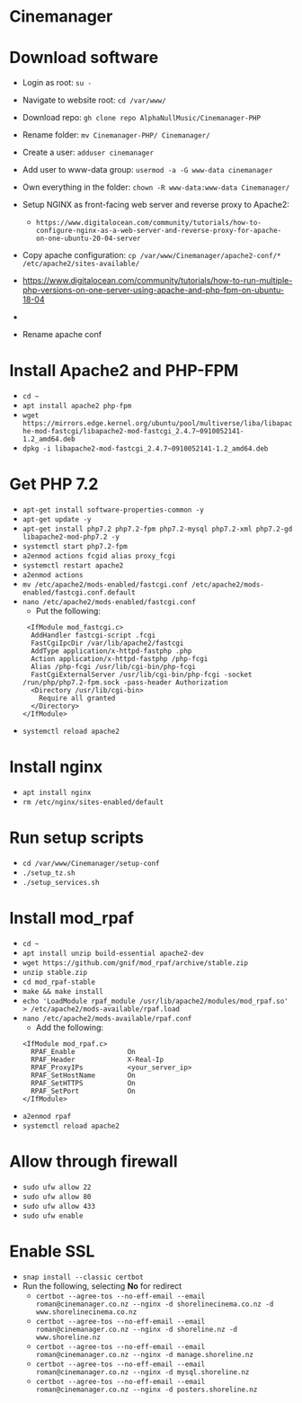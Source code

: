 # Cinemanager

# Download software
- Login as root: `su -`
- Navigate to website root: `cd /var/www/`
- Download repo: `gh clone repo AlphaNullMusic/Cinemanager-PHP`
- Rename folder: `mv Cinemanager-PHP/ Cinemanager/`
- Create a user: `adduser cinemanager`
- Add user to www-data group: `usermod -a -G www-data cinemanager`
- Own everything in the folder: `chown -R www-data:www-data Cinemanager/`

- Setup NGINX as front-facing web server and reverse proxy to Apache2:
  - `https://www.digitalocean.com/community/tutorials/how-to-configure-nginx-as-a-web-server-and-reverse-proxy-for-apache-on-one-ubuntu-20-04-server`


- Copy apache configuration: `cp /var/www/Cinemanager/apache2-conf/* /etc/apache2/sites-available/`
- https://www.digitalocean.com/community/tutorials/how-to-run-multiple-php-versions-on-one-server-using-apache-and-php-fpm-on-ubuntu-18-04
- 
- Rename apache conf

# Install Apache2 and PHP-FPM
- `cd ~`
- `apt install apache2 php-fpm`
- `wget https://mirrors.edge.kernel.org/ubuntu/pool/multiverse/liba/libapache-mod-fastcgi/libapache2-mod-fastcgi_2.4.7~0910052141-1.2_amd64.deb`
- `dpkg -i libapache2-mod-fastcgi_2.4.7~0910052141-1.2_amd64.deb`

# Get PHP 7.2
- `apt-get install software-properties-common -y`
- `apt-get update -y`
- `apt-get install php7.2 php7.2-fpm php7.2-mysql php7.2-xml php7.2-gd libapache2-mod-php7.2 -y`
- `systemctl start php7.2-fpm`
- `a2enmod actions fcgid alias proxy_fcgi`
- `systemctl restart apache2`
- `a2enmod actions`
- `mv /etc/apache2/mods-enabled/fastcgi.conf /etc/apache2/mods-enabled/fastcgi.conf.default`
- `nano /etc/apache2/mods-enabled/fastcgi.conf`
  - Put the following:
  ```
   <IfModule mod_fastcgi.c>
    AddHandler fastcgi-script .fcgi
    FastCgiIpcDir /var/lib/apache2/fastcgi
    AddType application/x-httpd-fastphp .php
    Action application/x-httpd-fastphp /php-fcgi
    Alias /php-fcgi /usr/lib/cgi-bin/php-fcgi
    FastCgiExternalServer /usr/lib/cgi-bin/php-fcgi -socket /run/php/php7.2-fpm.sock -pass-header Authorization
    <Directory /usr/lib/cgi-bin>
      Require all granted
    </Directory>
  </IfModule>
  ```
- `systemctl reload apache2`

# Install nginx
- `apt install nginx`
- `rm /etc/nginx/sites-enabled/default`

# Run setup scripts
- `cd /var/www/Cinemanager/setup-conf`
- `./setup_tz.sh`
- `./setup_services.sh`

# Install mod_rpaf
- `cd ~`
- `apt install unzip build-essential apache2-dev`
- `wget https://github.com/gnif/mod_rpaf/archive/stable.zip`
- `unzip stable.zip`
- `cd mod_rpaf-stable`
- `make && make install`
- `echo 'LoadModule rpaf_module /usr/lib/apache2/modules/mod_rpaf.so' > /etc/apache2/mods-available/rpaf.load`
- `nano /etc/apache2/mods-available/rpaf.conf`
  - Add the following:
  ```
  <IfModule mod_rpaf.c>
    RPAF_Enable             On
    RPAF_Header             X-Real-Ip
    RPAF_ProxyIPs           <your_server_ip>
    RPAF_SetHostName        On
    RPAF_SetHTTPS           On
    RPAF_SetPort            On
  </IfModule>
  ```
- `a2enmod rpaf`
- `systemctl reload apache2`

# Allow through firewall
- `sudo ufw allow 22`
- `sudo ufw allow 80`
- `sudo ufw allow 433`
- `sudo ufw enable`

# Enable SSL
- `snap install --classic certbot`
- Run the following, selecting **No** for redirect
  - `certbot --agree-tos --no-eff-email --email roman@cinemanager.co.nz --nginx -d shorelinecinema.co.nz -d www.shorelinecinema.co.nz`
  - `certbot --agree-tos --no-eff-email --email roman@cinemanager.co.nz --nginx -d shoreline.nz -d www.shoreline.nz`
  - `certbot --agree-tos --no-eff-email --email roman@cinemanager.co.nz --nginx -d manage.shoreline.nz`
  - `certbot --agree-tos --no-eff-email --email roman@cinemanager.co.nz --nginx -d mysql.shoreline.nz`
  - `certbot --agree-tos --no-eff-email --email roman@cinemanager.co.nz --nginx -d posters.shoreline.nz`
